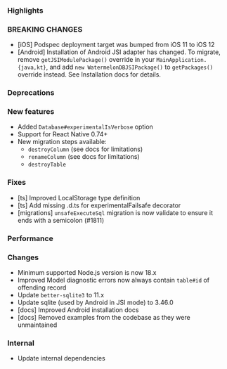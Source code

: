 ### Highlights

### BREAKING CHANGES

- [iOS] Podspec deployment target was bumped from iOS 11 to iOS 12
- [Android] Installation of Android JSI adapter has changed. To migrate, remove `getJSIModulePackage()` override in your `MainApplication.{java,kt}`, and add `new WatermelonDBJSIPackage()` to `getPackages()` override instead. See Installation docs for details.

### Deprecations

### New features

- Added `Database#experimentalIsVerbose` option
- Support for React Native 0.74+
- New migration steps available:
  - `destroyColumn` (see docs for limitations)
  - `renameColumn` (see docs for limitations)
  - `destroyTable`

### Fixes

- [ts] Improved LocalStorage type definition
- [ts] Add missing .d.ts for experimentalFailsafe decorator
- [migrations] `unsafeExecuteSql` migration is now validate to ensure it ends with a semicolon (#1811)

### Performance

### Changes

- Minimum supported Node.js version is now 18.x
- Improved Model diagnostic errors now always contain `table#id` of offending record
- Update `better-sqlite3` to 11.x
- Update sqlite (used by Android in JSI mode) to 3.46.0
- [docs] Improved Android installation docs
- [docs] Removed examples from the codebase as they were unmaintained

### Internal

- Update internal dependencies
